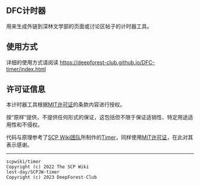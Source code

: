 ## DFC计时器
用来生成外链到深林文学部的页面或讨论区帖子的计时器工具。

## 使用方式
详细的使用方式请阅读 https://deepforest-club.github.io/DFC-timer/index.html

## 许可证信息
本计时器工具根据[MIT许可证](LICENSE.md)的条款内容进行授权。

按“原样”提供，不提供任何形式的保证，这包括但不限于保证适销性、特定用途适用性和不侵权。

代码与原理参考了[SCP Wiki团队](https://github.com/scpwiki)所制作的[Timer](https://github.com/scpwiki/timer)，同样使用[MIT许可证](https://github.com/scpwiki/timer/blob/main/LICENSE.md)，在此对其表示感谢。

---------

```
scpwiki/timer
Copyright (c) 2022 The SCP Wiki
lest-day/SCPJW-timer
Copyright (c) 2023 DeepForest-Club
```
